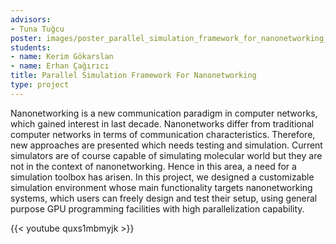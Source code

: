 ```yaml
---
advisors:
- Tuna Tuğcu
poster: images/poster_parallel_simulation_framework_for_nanonetworking_v3_jpeg.jpg
students:
- name: Kerim Gökarslan
- name: Erhan Çağırıcı
title: Parallel Simulation Framework For Nanonetworking
type: project
---
```


Nanonetworking is a new communication paradigm in computer networks, which gained interest in last decade. Nanonetworks differ from traditional computer networks in terms of communication characteristics. Therefore, new approaches are presented which needs testing and simulation. Current simulators are of course capable of simulating molecular world but they are not in the context of nanonetworking. Hence in this area, a need for a simulation toolbox has arisen. In this project, we designed a customizable simulation environment whose main functionality targets nanonetworking systems, which users can freely design and test their setup, using general purpose GPU programming facilities with high parallelization capability.


{{< youtube quxs1mbmyjk >}}